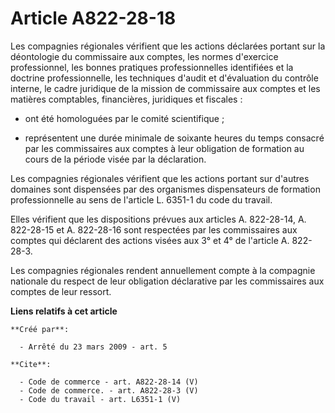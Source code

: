 # Article A822-28-18

Les compagnies régionales vérifient que les actions déclarées portant sur la déontologie du commissaire aux comptes, les
normes d'exercice professionnel, les bonnes pratiques professionnelles identifiées et la doctrine professionnelle, les
techniques d'audit et d'évaluation du contrôle interne, le cadre juridique de la mission de commissaire aux comptes et les
matières comptables, financières, juridiques et fiscales :

- ont été homologuées par le comité scientifique ;

- représentent une durée minimale de soixante heures du temps consacré par les commissaires aux comptes à leur obligation de
formation au cours de la période visée par la déclaration. 

Les compagnies régionales vérifient que les actions portant sur d'autres domaines sont dispensées par des organismes
dispensateurs de formation professionnelle au sens de l'article L. 6351-1 du code du travail. 

Elles vérifient que les dispositions prévues aux articles A. 822-28-14, A. 822-28-15 et A. 822-28-16 sont respectées par les
commissaires aux comptes qui déclarent des actions visées aux 3° et 4° de l'article A. 822-28-3. 

Les compagnies régionales rendent annuellement compte à la compagnie nationale du respect de leur obligation déclarative par
les commissaires aux comptes de leur ressort.

**Liens relatifs à cet article**

	**Créé par**:

	  - Arrêté du 23 mars 2009 - art. 5

	**Cite**:

	  - Code de commerce - art. A822-28-14 (V)
	  - Code de commerce. - art. A822-28-3 (V)
	  - Code du travail - art. L6351-1 (V)

